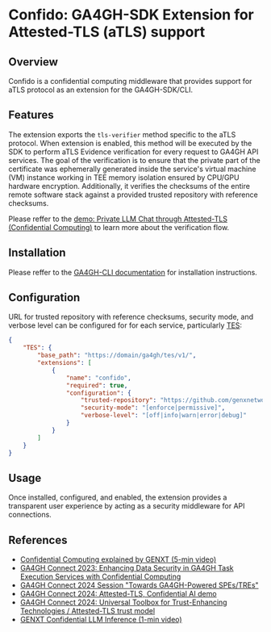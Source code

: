 # Confido: GA4GH-SDK Extension for Attested-TLS (aTLS) support

## Overview

Confido is a confidential computing middleware that provides support for aTLS protocol as an extension for the GA4GH-SDK/CLI.

## Features

The extension exports the `tls-verifier` method specific to the aTLS protocol. When extension is enabled, this method will be executed by the SDK to perform aTLS Evidence verification for every request to GA4GH API services. The goal of the verification is to ensure that the private part of the certificate was ephemerally generated inside the service's virtual machine (VM) instance working in TEE memory isolation ensured by CPU/GPU hardware encryption. Additionally, it verifies the checksums of the entire remote software stack against a provided trusted repository with reference checksums.

Please reffer to the [demo: Private LLM Chat through Attested-TLS (Confidential Computing)](https://github.com/elixir-cloud-aai/biohackeu24-issues/issues/17) to learn more about the verification flow.

## Installation

Please reffer to the [GA4GH-CLI documentation](https://github.com/elixir-cloud-aai/ga4gh-sdk/blob/main/cli/README.md) for installation instructions.

## Configuration

URL for trusted repository with reference checksums, security mode, and verbose level can be configured for for each service, particularly [TES](https://www.ga4gh.org/product/task-execution-service-tes/):

```json
{
    "TES": {
        "base_path": "https://domain/ga4gh/tes/v1/",
        "extensions": [
            {
                "name": "confido",
                "required": true,
                "configuration": {
                    "trusted-repository": "https://github.com/genxnetwork/confido-trusted-repository",
                    "security-mode": "[enforce|permissive]",
                    "verbose-level": "[off|info|warn|error|debug]"
                }
            }
        ]
    }
}
```

## Usage

Once installed, configured, and enabled, the extension provides a transparent user experience by acting as a security middleware for API connections.

## References

- [Confidential Computing explained by GENXT (5-min video)](https://youtu.be/oiV2IDPX_bk)
- [GA4GH Connect 2023: Enhancing Data Security in GA4GH Task Execution Services with Confidential Computing](https://f1000research.com/posters/13-194)
- [GA4GH Connect 2024 Session "Towards GA4GH-Powered SPEs/TREs"](https://docs.google.com/document/d/1RgFCWumOtk-Ik8UftEqKUR53kuKCm5Y1/)
- [GA4GH Connect 2024: Attested-TLS, Confidential AI demo](https://docs.google.com/presentation/d/11pN19yrnDjoF6G7PMaSKodXGVTsbhfu-keyzrrLFcU0/edit#slide=id.g30076562ae1_0_80)
- [GA4GH Connect 2024: Universal Toolbox for Trust-Enhancing Technologies / Attested-TLS trust model](https://f1000research.com/posters/13-1317)
- [GENXT Confidential LLM Inference (1-min video)](https://youtu.be/oiV2IDPX_bk)